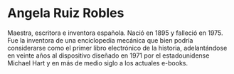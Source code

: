 # Angela Ruiz Robles

Maestra, escritora e inventora española. Nació en 1895 y falleció en 1975. Fue la inventora de una enciclopedia mecánica que bien podría considerarse como el primer libro electrónico de la historia, adelantándose en veinte años al dispositivo diseñado en 1971 por el estadounidense Michael Hart y en más de medio siglo a los actuales e-books.